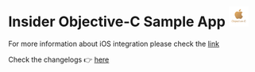 # Insider Objective-C Sample App <img src="https://github.com/github/explore/raw/main/topics/objective-c/objective-c.png" alt="obj-c" width="40" height="40"/>
For more information about iOS integration please check the [link](https://academy.useinsider.com/docs/ios-integration)

Check the changelogs 👉 [here](https://academy.useinsider.com/docs/ios-sdk-changelog)
